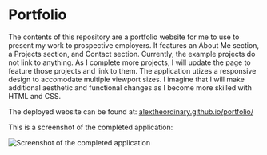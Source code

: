# Portfolio

The contents of this repository are a portfolio website for me to use to present my work to prospective employers. It features an About Me section, a Projects section, and Contact section. Currently, the example projects do not link to anything. As I complete more projects, I will update the page to feature those projects and link to them. The application utizes a responsive design to accomodate multiple viewport sizes. I imagine that I will make additional aesthetic and functional changes as I become more skilled with HTML and CSS.

The deployed website can be found at: [alextheordinary.github.io/portfolio/](https://alextheordinary.github.io/portfolio/)

This is a screenshot of the completed application:

![Screenshot of the completed application](./assets/images/page-screenshot.png)
